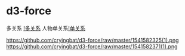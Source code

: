# d3-force

多关系 [!多关系](https://cryingbat.github.io/d3-force/index.html)
人物单关系[!单关系](https://cryingbat.github.io/d3-force/person.html)


https://github.com/cryingbat/d3-force/raw/master/1541582325(1).png
https://github.com/cryingbat/d3-force/raw/master/1541582371(1).png
